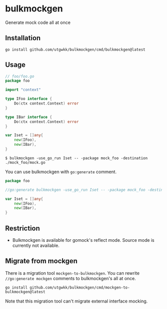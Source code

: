 # bulkmockgen

Generate mock code all at once

## Installation

```
go install github.com/utgwkk/bulkmockgen/cmd/bulkmockgen@latest
```

## Usage

```go
// foo/foo.go
package foo

import "context"

type IFoo interface {
	Do(ctx context.Context) error
}

type IBar interface {
	Do(ctx context.Context) error
}

var Iset = []any{
	new(IFoo),
	new(IBar),
}
```

```
$ bulkmockgen -use_go_run Iset -- -package mock_foo -destination ./mock_foo/mock.go
```

You can use bulkmockgen with `go:generate` comment.

```go
package foo

//go:generate bulkmockgen -use_go_run Iset -- -package mock_foo -destination ./mock_foo/mock.go

var Iset = []any{
	new(IFoo),
	new(IBar),
}
```

## Restriction

- Bulkmockgen is available for gomock's reflect mode. Source mode is currently not available.

## Migrate from mockgen

There is a migration tool `mockgen-to-bulkmockgen`. You can rewrite `//go:generate mockgen` comments to bulkmockgen's all at once.

```
go install github.com/utgwkk/bulkmockgen/cmd/mockgen-to-bulkmockgen@latest
```

Note that this migration tool can't migrate external interface mocking.
